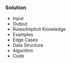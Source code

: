 ### Solution

* Input
* Output
* Rules/Implicit Knowledge
* Examples
* Edge Cases
* Data Structure
* Algorithm
* Code
